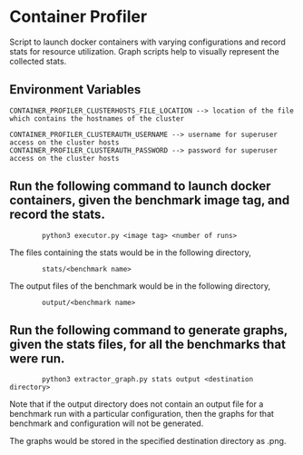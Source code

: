 # Container Profiler
Script to launch docker containers with varying configurations and record stats for resource utilization.
Graph scripts help to visually represent the collected stats.

## Environment Variables
```
CONTAINER_PROFILER_CLUSTERHOSTS_FILE_LOCATION --> location of the file which contains the hostnames of the cluster

CONTAINER_PROFILER_CLUSTERAUTH_USERNAME --> username for superuser access on the cluster hosts
CONTAINER_PROFILER_CLUSTERAUTH_PASSWORD --> password for superuser access on the cluster hosts
```

## Run the following command to launch docker containers, given the benchmark image tag, and record the stats.
```
        python3 executor.py <image tag> <number of runs>
```

The files containing the stats would be in the following directory,
```
        stats/<benchmark name>
```

The output files of the benchmark would be in the following directory,
```
        output/<benchmark name>
```

## Run the following command to generate graphs, given the stats files, for all the benchmarks that were run.
```
        python3 extractor_graph.py stats output <destination directory>
```
Note that if the output directory does not contain an output file for a benchmark run with a particular configuration, then the graphs for that benchmark and configuration will not be generated.

The graphs would be stored in the specified destination directory as <benchmark>.png.
